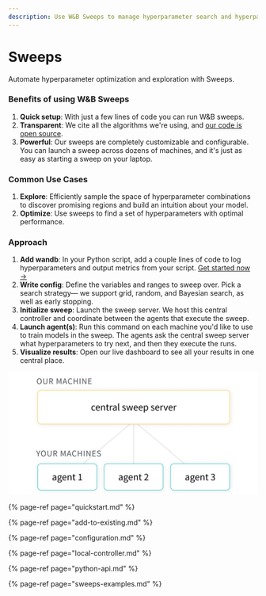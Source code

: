 ```yaml
---
description: Use W&B Sweeps to manage hyperparameter search and hyperparameter optimization
---
```


# Sweeps

Automate hyperparameter optimization and exploration with Sweeps.

### Benefits of using W&B Sweeps 

1. **Quick setup**: With just a few lines of code you can run W&B sweeps.
2. **Transparent**: We cite all the algorithms we're using, and [our code is open source](https://github.com/wandb/client/tree/master/wandb/sweeps).
3. **Powerful**: Our sweeps are completely customizable and configurable. You can launch a sweep across dozens of machines, and it's just as easy as starting a sweep on your laptop.

### Common Use Cases

1. **Explore**: Efficiently sample the space of hyperparameter combinations to discover promising regions and build an intuition about your model.
2. **Optimize**:  Use sweeps to find a set of hyperparameters with optimal performance.

### Approach

1. **Add wandb**: In your Python script, add a couple lines of code to log hyperparameters and output metrics from your script. [Get started now →](quickstart.md)
2. **Write config**: Define the variables and ranges to sweep over. Pick a search strategy— we support grid, random, and Bayesian search, as well as early stopping.
3. **Initialize sweep**: Launch the sweep server. We host this central controller and coordinate between the agents that execute the sweep.
4. **Launch agent\(s\)**: Run this command on each machine you'd like to use to train models in the sweep. The agents ask the central sweep server what hyperparameters to try next, and then they execute the runs.
5. **Visualize results**: Open our live dashboard to see all your results in one central place.

![](../.gitbook/assets/central-sweep-server-3%20%281%29.png)

{% page-ref page="quickstart.md" %}

{% page-ref page="add-to-existing.md" %}

{% page-ref page="configuration.md" %}

{% page-ref page="local-controller.md" %}

{% page-ref page="python-api.md" %}

{% page-ref page="sweeps-examples.md" %}



